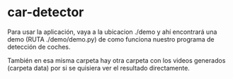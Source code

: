# car-detector

Para usar la aplicación, vaya a la ubicacion ./demo y ahí encontrará una demo (RUTA ./demo/demo.py) de 
como funciona nuestro programa de detección de coches.

También en esa misma carpeta hay otra carpeta con los videos generados (carpeta data) por si se
quisiera ver el resultado directamente.